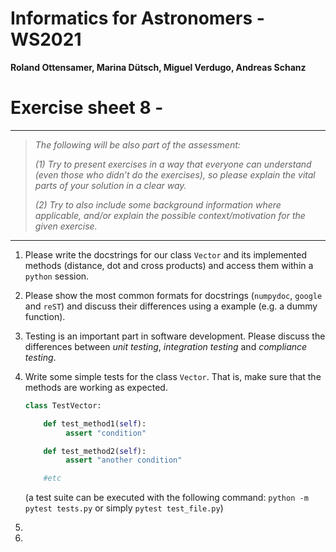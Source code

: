# Informatics for Astronomers - WS2021

**Roland Ottensamer, Marina Dütsch, Miguel Verdugo, Andreas Schanz**

# Exercise sheet 8 -

---

>  _The following will be also part of the assessment:_
>
>  _(1) Try to present exercises in a way that everyone can understand (even those who didn’t do the exercises), so please explain the vital parts of
> your solution in a clear way._
>
>  _(2) Try to also include some background information where applicable, and/or
> explain the possible context/motivation for the given exercise._

---
1. Please write the docstrings for our class ``Vector`` and its implemented methods (distance,
   dot and cross products) and access them within a `python` session.

2.  Please show the most common formats for docstrings (``numpydoc``, ``google`` and ``reST``) and
    discuss their differences using a example (e.g. a dummy function).

3. Testing is an important part in software development. Please discuss the differences between *unit testing*, *integration testing* and *compliance testing*.

4. Write some simple tests for the class ``Vector``. That is, make sure that the methods are working as expected.

   ````python
   class TestVector:

       def test_method1(self):
            assert "condition"

       def test_method2(self):
            assert "another condition"        

       #etc
   ````
   (a test suite can be executed with the following command: ``python -m pytest tests.py`` or simply ``pytest test_file.py``)



5.

6.
